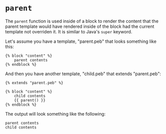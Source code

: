 # `parent`

The `parent` function is used inside of a block to render the content that the parent template would
have rendered inside of the block had the current template not overriden it. It is similar to Java's `super` keyword.

Let's assume you have a template, "parent.peb" that looks something like this:
```
{% block "content" %}
	parent contents
{% endblock %}
```
And then you have another template, "child.peb" that extends "parent.peb":
```
{% extends "parent.peb" %}

{% block "content" %}
	child contents
	{{ parent() }}
{% endblock %}
```
The output will look something like the following:
```
parent contents
child contents
```